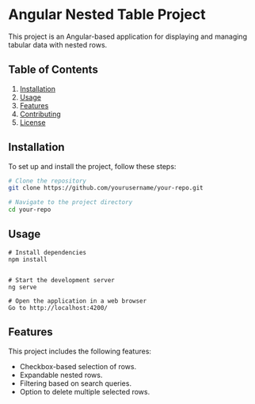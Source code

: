 # Angular Nested Table Project

This project is an Angular-based application for displaying and managing tabular data with nested rows.

## Table of Contents

1. [Installation](#installation)
2. [Usage](#usage)
3. [Features](#features)
4. [Contributing](#contributing)
5. [License](#license)

## Installation

To set up and install the project, follow these steps:

```bash
# Clone the repository
git clone https://github.com/yourusername/your-repo.git

# Navigate to the project directory
cd your-repo
```
## Usage
```
# Install dependencies
npm install


# Start the development server
ng serve

# Open the application in a web browser
Go to http://localhost:4200/
```

## Features

This project includes the following features:

- Checkbox-based selection of rows.
- Expandable nested rows.
- Filtering based on search queries.
- Option to delete multiple selected rows.
